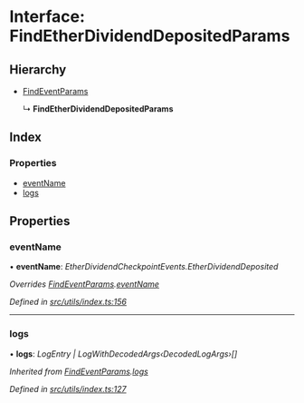 # Interface: FindEtherDividendDepositedParams

## Hierarchy

- [FindEventParams](_utils_index_.findeventparams.md)

  ↳ **FindEtherDividendDepositedParams**

## Index

### Properties

- [eventName](_utils_index_.findetherdividenddepositedparams.md#eventname)
- [logs](_utils_index_.findetherdividenddepositedparams.md#logs)

## Properties

### eventName

• **eventName**: _EtherDividendCheckpointEvents.EtherDividendDeposited_

_Overrides [FindEventParams](_utils_index_.findeventparams.md).[eventName](_utils_index_.findeventparams.md#eventname)_

_Defined in [src/utils/index.ts:156](https://github.com/PolymathNetwork/polymath-sdk/blob/d34930f/src/utils/index.ts#L156)_

---

### logs

• **logs**: _LogEntry | LogWithDecodedArgs‹DecodedLogArgs›[]_

_Inherited from [FindEventParams](_utils_index_.findeventparams.md).[logs](_utils_index_.findeventparams.md#logs)_

_Defined in [src/utils/index.ts:127](https://github.com/PolymathNetwork/polymath-sdk/blob/d34930f/src/utils/index.ts#L127)_
